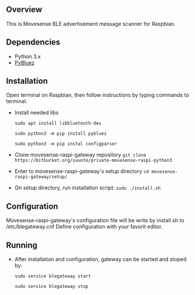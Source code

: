 ## Overview

This is Movesense BLE advertisement message scanner for Raspbian.


## Dependencies

* Python 3.x
* [PyBluez](https://github.com/pybluez/pybluez)


## Installation

Open terminal on Raspbian, then follow instructions by typing commands to terminal.

* Install needed libs


    `sudo apt install libbluetooth-dev`
    
    `sudo python3 -m pip install pybluez`
    
    `sudo python3 -m pip instal configparser`
    

* Clone movesense-raspi-gateway repository
    `git clone https://bitbucket.org/suunto/private-movesense-raspi-python3`

* Enter to movesense-raspi-gateway's setup directory
    `cd movesense-raspi-gateway/setup/`

* On setup directory, run installation script:
    `sudo ./install.sh`


## Configuration

Movesense-raspi-gateway's configuration file will be write by install.sh to /etc/blegateway.cnf
Define configuration with your favorit editor.


## Running

* After installation and configuration, gateway can be started and stoped by:


    `sudo service blegateway start`

    `sudo service blegateway stop`


